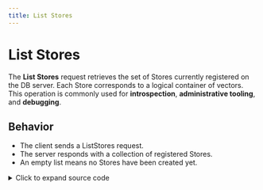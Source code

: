 ```yaml
---
title: List Stores
---
```


# List Stores

The **List Stores** request retrieves the set of Stores currently registered on the DB server. Each Store corresponds to a logical container of vectors. This operation is commonly used for **introspection**, **administrative tooling**, and **debugging**.

## Behavior
* The client sends a ListStores request.
* The server responds with a collection of registered Stores.
* An empty list means no Stores have been created yet.

<details>
  <summary>Click to expand source code</summary>

```py
import asyncio
from grpclib.client import Channel
from ahnlich_client_py.grpc.services.db_service import DbServiceStub
from ahnlich_client_py.grpc.db import query as db_query

async def list_stores():
  async with Channel(host="127.0.0.1", port=1369) as channel:
    client = DbServiceStub(channel)
  tracing_id = "00-80e1afed08e019fc1110464cfa66635c-7a085853722dc6d2-01"
  response = await client.list_stores(
    db_query.ListStores(),
    metadata={"ahnlich-trace-id": tracing_id}
  )
  print(f"Stores: {[store.name for store in response.stores]}")
  
if __name__ == "__main__":
  asyncio.run(list_stores())   
``` 
</details>